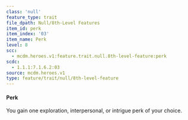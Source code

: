 ```yaml
---
class: 'null'
feature_type: trait
file_dpath: Null/8th-Level Features
item_id: perk
item_index: '03'
item_name: Perk
level: 8
scc:
  - mcdm.heroes.v1:feature.trait.null.8th-level-feature:perk
scdc:
  - 1.1.1:7.1.6.2:03
source: mcdm.heroes.v1
type: feature/trait/null/8th-level-feature
---
```


#### Perk

You gain one exploration, interpersonal, or intrigue perk of your choice.
